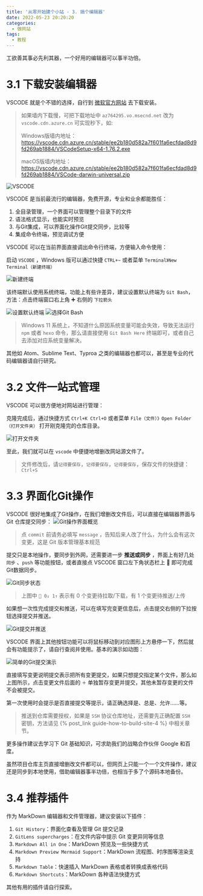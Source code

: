 ```yaml
---
title: '从零开始建个小站 - 3. 搞个编辑器'
date: 2022-05-23 20:20:20
categories:
  - 做网站
tags:
  - 教程
---
```


工欲善其事必先利其器，一个好用的编辑器可以事半功倍。
<!-- more -->
# 3.1 下载安装编辑器
VSCODE 就是个不错的选择，自行到 [微软官方网站](https://code.visualstudio.com/download) 去下载安装。
> 如果墙内下载慢，可把下载地址中 `az764295.vo.msecnd.net`  改为 `vscode.cdn.azure.cn` 可实现秒下，如:
> 
> Windows版墙内地址：https://vscode.cdn.azure.cn/stable/ee2b180d582a7f601fa6ecfdad8d9fd269ab1884/VSCodeSetup-x64-1.76.2.exe
>
> macOS版墙内地址：https://vscode.cdn.azure.cn/stable/ee2b180d582a7f601fa6ecfdad8d9fd269ab1884/VSCode-darwin-universal.zip

![VSCODE](https://static.yiwangmeng.com/https://raw.githubusercontent.com/828767/static/master/images/vscode-hexo.png)

VSCODE 是当前最流行的编辑器，免费开源，专业和业余都能胜任：
1. 全目录管理，一个界面可以管理整个目录下的文件
2. 语法格式显示，也能实时预览
3. 与Git集成，可以界面化操作Git提交同步，比较等
4. 集成命令终端，预览调试方便


VSCODE 可以在当前界面直接调出命令行终端，方便输入命令使用：

启动 `VSCODE` ，Windows 版可以通过快捷 `CTRL+~` 或者菜单 `Terminal》New Terminal（新建终端）`

![新建终端](https://static.yiwangmeng.com/https://raw.githubusercontent.com/828767/static/master/images/vscode_new_terminal.png)

该终端默认使用系统终端，功能上有些许差异，建议设置默认终端为 `Git Bash`，方法：点击终端窗口右上角 ➕ 右侧的 `下拉箭头`

![设置默认终端](https://static.yiwangmeng.com/https://raw.githubusercontent.com/828767/static/master/images/vscode-set-terminal-defalt.png)
![选择Git Bash](https://static.yiwangmeng.com/https://raw.githubusercontent.com/828767/static/master/images/vscode-set-terminal-git.png)

> Windows 11 系统上，不知道什么原因系统变量可能会失效，导致无法运行 `npm` 或者 `hexo` 命令，那么请直接使用 `Git Bash Here` 终端即可，或者自己去添加对应系统变量解决。

其他如 Atom、Sublime Text、Typroa 之类的编辑器也都可以，甚至是专业的代码编辑器请自行研究。

# 3.2 文件一站式管理
VSCODE 可以很方便地对网站进行管理：

克隆完成后，通过快捷方式 `Ctrl+K Ctrl+O` 或者菜单 `File（文件）》Open Folder（打开文件夹）` 打开刚克隆完的仓库目录。

![打开文件夹](https://static.yiwangmeng.com/https://raw.githubusercontent.com/828767/static/master/images/vscode_markdown_editor.png)
	
至此，我们就可以在 `vscode` 中便捷地增删改网站源文件了。

> 文件修改后，请`记得要保存`，`记得要保存`，`记得要保存`，保存文件的快捷键：`Ctrl+S`

# 3.3 界面化Git操作
VSCODE 很好地集成了Git操作，在我们增删改文件后，可以直接在编辑器界面与 Git 仓库提交同步：
![Git操作界面概览](https://static.yiwangmeng.com/https://raw.githubusercontent.com/828767/static/master/images/vscode-git.png)

> 点 `commit` 前请务必填写 `message` ，告知后来人改了什么，为什么会有这次变更，这是 Git 版本管理基本规范

提交只是本地操作，要同步到外网，还需要进一步 **推送或同步** ，界面上有好几处 `同步` 、`push` 等功能按钮，或者直接点 VSCODE 窗口左下角状态栏上 🔄 即可完成Git数据同步。

![Git同步状态](https://static.yiwangmeng.com/https://raw.githubusercontent.com/828767/static/master/images/github-sync.png)

> 上图中 `🔄 0↓ 1↑` 表示有 0 个变更待拉取/下载，有 1 个变更待推送/上传

如果想一次性完成提交和推送，可以在填写完变更信息后，点击提交右侧的下拉按钮选择提交并推送。

![Git提交并推送](https://static.yiwangmeng.com/https://raw.githubusercontent.com/828767/static/master/images/vscode-git-push.png)

VSCODE 界面上其他按钮功能可以将鼠标移动到对应图形上方悬停一下，然后就会有功能提示了，请自行查阅并使用。基本的演示如动图：

![简单的Git提交演示](https://static.yiwangmeng.com/https://raw.githubusercontent.com/828767/static/master/images/vscode-git-commit.gif)

直接填写变更说明提交表示把所有变更提交，如果只想提交指定某个文件，那么如上图所示，点击变更文件后面的 `＋` 单独暂存变更并提交，其他未暂存变更的文件不会被提交。

第一次使用时会提示是否直接提交等提示，请正确选择是、总是、允许……等。
> 推送到仓库需要授权，如果是 `SSH` 协议仓库地址，还需要先正确配置 `SSH` 密钥，方法请见 {% post_link guide-how-to-build-site-4 %} 中相关章节。

更多操作建议去学习下 Git 基础知识，可求助我们的战略合作伙伴 Google 和百度。

虽然项目仓库主页直接增删改文件都可以，但网页上只能一个一个文件操作，建议还是同步到本地使用，借助编辑器事半功倍，也相当于多了个源码本地备份。

# 3.4 推荐插件
作为 MarkDown 编辑器和文件管理器，建议安装以下插件：
1. `Git History`：界面化查看及管理 Git 提交记录
2. `GitLens supercharges`：在文件内容中提示 Git 变更异同等信息
3. `Markdown All in One`：MarkDown 预览及一些快捷方式
4. `Markdown Preview Mermaid Support`：MarkDown 流程图、时序图等渲染支持
5. `Markdown Table`：快速插入 MarkDown 表格或者转换成表格代码
6. `Markdown Shortcuts`：MarkDown 各种语法快捷方式

其他有用的插件请自行探索。